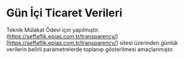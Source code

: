 # Gün İçi Ticaret Verileri

Teknik Mülakat Ödevi için yapılmıştır. 
(https://seffaflik.epias.com.tr/transparency/)[https://seffaflik.epias.com.tr/transparency/] sitesi üzerinden günlük verilerin belirli parametrelerde toplanıp gösterilmesi amaçlanmıştır.
